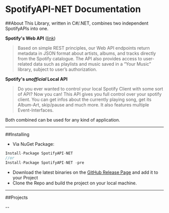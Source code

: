 # SpotifyAPI-NET Documentation

##About
This Library, written in C#/.NET, combines two independent SpotifyAPIs into one.

**Spotify's Web API** ([link](https://developer.spotify.com/web-api/))
> Based on simple REST principles, our Web API endpoints return metadata in JSON format about artists, albums, and tracks directly from the Spotify catalogue.
> The API also provides access to user-related data such as playlists and music saved in a “Your Music” library, subject to user’s authorization.

**Spotify's *unofficial* Local API**
> Do you ever wanted to control your local Spotify Client with some sort of API? Now you can! This API gives you full control over your spotify client.
> You can get infos about the currently playing song, get its Album-Art, skip/pause and much more. It also features multiple Event-Interfaces.

Both combined can be used for any kind of application.

---

##Installing
* Via NuGet Package:
```cs
Install-Package SpotifyAPI-NET
//or
Install-Package SpotifyAPI-NET -pre
```
* Download the latest binaries on the [GitHub Release Page](https://github.com/JohnnyCrazy/SpotifyAPI-NET/releases) and add it to your Project
* Clone the Repo and build the project on your local machine.

---

##Projects

--
